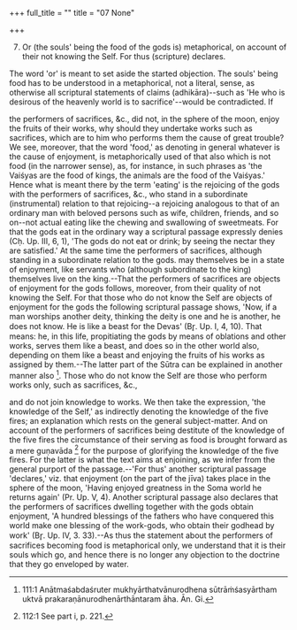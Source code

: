 +++
full_title = ""
title = "07 None"

+++


7. Or (the souls' being the food of the gods is) metaphorical, on account of their not knowing the Self. For thus (scripture) declares.

The word 'or' is meant to set aside the started objection. The souls' being food has to be understood in a metaphorical, not a literal, sense, as otherwise all scriptural statements of claims (adhikāra)--such as 'He who is desirous of the heavenly world is to sacrifice'--would be contradicted. If

the performers of sacrifices, &c., did not, in the sphere of the moon, enjoy the fruits of their works, why should they undertake works such as sacrifices, which are to him who performs them the cause of great trouble? We see, moreover, that the word 'food,' as denoting in general whatever is the cause of enjoyment, is metaphorically used of that also which is not food (in the narrower sense), as, for instance, in such phrases as 'the Vaiśyas are the food of kings, the animals are the food of the Vaiśyas.' Hence what is meant there by the term 'eating' is the rejoicing of the gods with the performers of sacrifices, &c., who stand in a subordinate (instrumental) relation to that rejoicing--a rejoicing analogous to that of an ordinary man with beloved persons such as wife, children, friends, and so on--not actual eating like the chewing and swallowing of sweetmeats. For that the gods eat in the ordinary way a scriptural passage expressly denies (Cḥ. Up. III, 6, 1), 'The gods do not eat or drink; by seeing the nectar they are satisfied.' At the same time the performers of sacrifices, although standing in a subordinate relation to the gods. may themselves be in a state of enjoyment, like servants who (although subordinate to the king) themselves live on the king.--That the performers of sacrifices are objects of enjoyment for the gods follows, moreover, from their quality of not knowing the Self. For that those who do not know the Self are objects of enjoyment for the gods the following scriptural passage shows, 'Now, if a man worships another deity, thinking the deity is one and he is another, he does not know. He is like a beast for the Devas' (Br̥. Up. I, 4, 10). That means: he, in this life, propitiating the gods by means of oblations and other works, serves them like a beast, and does so in the other world also, depending on them like a beast and enjoying the fruits of his works as assigned by them.--The latter part of the Sūtra can be explained in another manner also [^fn_80]. Those who do not know the Self are those who perform works only, such as sacrifices, &c.,

[^fn_80]: 111:1 Anātmaśabdaśruter mukhyārthatvānurodhena sūtrāṁśasyārtham uktvā prakaraṇānurodhenārthāntaram āha. Ān. Gi.

and do not join knowledge to works. We then take the expression, 'the knowledge of the Self,' as indirectly denoting the knowledge of the five fires; an explanation which rests on the general subject-matter. And on account of the performers of sacrifices being destitute of the knowledge of the five fires the circumstance of their serving as food is brought forward as a mere guṇavāda [^fn_81] for the purpose of glorifying the knowledge of the five fires. For the latter is what the text aims at enjoining, as we infer from the general purport of the passage.--'For thus' another scriptural passage 'declares,' viz. that enjoyment (on the part of the jīva) takes place in the sphere of the moon, 'Having enjoyed greatness in the Soma world he returns again' (Pr. Up. V, 4). Another scriptural passage also declares that the performers of sacrifices dwelling together with the gods obtain enjoyment, 'A hundred blessings of the fathers who have conquered this world make one blessing of the work-gods, who obtain their godhead by work' (Br̥. Up. IV, 3. 33).--As thus the statement about the performers of sacrifices becoming food is metaphorical only, we understand that it is their souls which go, and hence there is no longer any objection to the doctrine that they go enveloped by water.

[^fn_81]: 112:1 See part i, p. 221.

